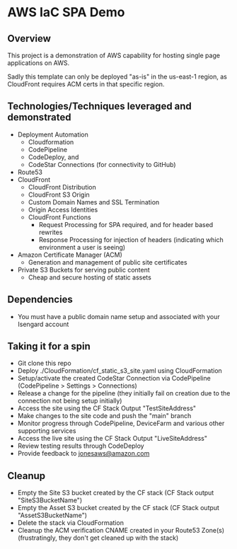 # AWS IaC SPA Demo
## Overview
This project is a demonstration of AWS capability for hosting single page applications on AWS.

Sadly this template can only be deployed "as-is" in the us-east-1 region, as CloudFront requires ACM certs in that specific region.

## Technologies/Techniques leveraged and demonstrated
- Deployment Automation
  - Cloudformation
  - CodePipeline
  - CodeDeploy, and
  - CodeStar Connections (for connectivity to GitHub)
- Route53
- CloudFront
  - CloudFront Distribution
  - CloudFront S3 Origin
  - Custom Domain Names and SSL Termination
  - Origin Access Identities
  - CloudFront Functions
    - Request Processing for SPA required, and for header based rewrites
    - Response Processing for injection of headers (indicating which environment a user is seeing)
- Amazon Certificate Manager (ACM)
  - Generation and management of public site certificates
- Private S3 Buckets for serving public content
  - Cheap and secure hosting of static assets

## Dependencies
* You must have a public domain name setup and associated with your Isengard account

## Taking it for a spin
* Git clone this repo
* Deploy ./CloudFormation/cf_static_s3_site.yaml using CloudFormation
* Setup/activate the created CodeStar Connection via CodePipeline (CodePipeline > Settings > Connections)
* Release a change for the pipeline (they initially fail on creation due to the connection not being setup initially)
* Access the site using the CF Stack Output "TestSiteAddress"
* Make changes to the site code and push the "main" branch
* Monitor progress through CodePipeline, DeviceFarm and various other supporting services
* Access the live site using the CF Stack Output "LiveSiteAddress"
* Review testing results through CodeDeploy
* Provide feedback to jonesaws@amazon.com 

## Cleanup
* Empty the Site S3 bucket created by the CF stack (CF Stack output "SiteS3BucketName")
* Empty the Asset S3 bucket created by the CF stack (CF Stack output "AssetS3BucketName")
* Delete the stack via CloudFormation
* Cleanup the ACM verification CNAME created in your Route53 Zone(s) (frustratingly, they don't get cleaned up with the stack)
